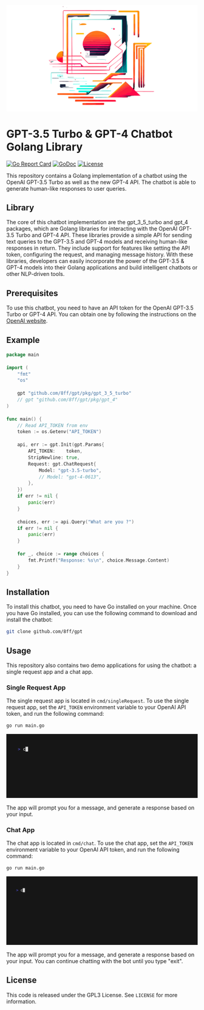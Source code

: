 ![logo](media/logo.svg "GPT-3.5 Turbo & GPT-4 Chatbot Golang Library")
# GPT-3.5 Turbo & GPT-4 Chatbot Golang Library
[![Go Report Card](https://goreportcard.com/badge/github.com/8ff/gpt)](https://goreportcard.com/report/github.com/8ff/gpt)
[![GoDoc](https://godoc.org/github.com/8ff/gpt?status.svg)](https://godoc.org/github.com/8ff/gpt)
[![License](https://img.shields.io/badge/License-GPLv3-blue.svg)](https://github.com/8ff/gpt/blob/main/LICENSE)

This repository contains a Golang implementation of a chatbot using the OpenAI GPT-3.5 Turbo as well as the new GPT-4 API. The chatbot is able to generate human-like responses to user queries.

## Library
The core of this chatbot implementation are the gpt_3_5_turbo and gpt_4 packages, which are Golang libraries for interacting with the OpenAI GPT-3.5 Turbo and GPT-4 API. These libraries provide a simple API for sending text queries to the GPT-3.5 and GPT-4 models and receiving human-like responses in return. They include support for features like setting the API token, configuring the request, and managing message history. With these libraries, developers can easily incorporate the power of the GPT-3.5 & GPT-4 models into their Golang applications and build intelligent chatbots or other NLP-driven tools.


## Prerequisites

To use this chatbot, you need to have an API token for the OpenAI GPT-3.5 Turbo or GPT-4 API. You can obtain one by following the instructions on the [OpenAI website](https://beta.openai.com/signup/).

## Example
```go
package main

import (
	"fmt"
	"os"

	gpt "github.com/8ff/gpt/pkg/gpt_3_5_turbo"
	// gpt "github.com/8ff/gpt/pkg/gpt_4"
)

func main() {
	// Read API_TOKEN from env
	token := os.Getenv("API_TOKEN")

	api, err := gpt.Init(gpt.Params{
		API_TOKEN:    token,
		StripNewline: true,
		Request: gpt.ChatRequest{
			Model: "gpt-3.5-turbo",
			// Model: "gpt-4-0613",
		},
	})
	if err != nil {
		panic(err)
	}

	choices, err := api.Query("What are you ?")
	if err != nil {
		panic(err)
	}

	for _, choice := range choices {
		fmt.Printf("Response: %s\n", choice.Message.Content)
	}
}
```

## Installation

To install this chatbot, you need to have Go installed on your machine. Once you have Go installed, you can use the following command to download and install the chatbot:

```bash
git clone github.com/8ff/gpt
```

## Usage

This repository also contains two demo applications for using the chatbot: a single request app and a chat app.

### Single Request App

The single request app is located in `cmd/singleRequest`. To use the single request app, set the `API_TOKEN` environment variable to your OpenAI API token, and run the following command:

```bash
go run main.go
```

![](media/singleRequest.gif "Single Request App")


The app will prompt you for a message, and generate a response based on your input.

### Chat App

The chat app is located in `cmd/chat`. To use the chat app, set the `API_TOKEN` environment variable to your OpenAI API token, and run the following command:

```bash
go run main.go
```

![](media/chat.gif "Chat App")


The app will prompt you for a message, and generate a response based on your input. You can continue chatting with the bot until you type "exit".

## License

This code is released under the GPL3 License. See `LICENSE` for more information.
